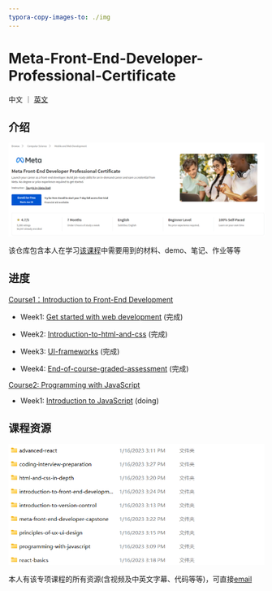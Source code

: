 ```yaml
---
typora-copy-images-to: ./img
---
```


# Meta-Front-End-Developer-Professional-Certificate

中文 ｜ [英文](README.md)

## 介绍

![Screenshot 2023-01-28 220150](img/Screenshot%202023-01-28%20220150.png)

该仓库包含本人在学习<a href="https://www.coursera.org/professional-certificates/meta-front-end-developer">该课程</a>中需要用到的材料、demo、笔记、作业等等



## 进度

<a href="https://www.coursera.org/learn/introduction-to-front-end-development?specialization=meta-front-end-developer">Course1：Introduction to Front-End Development</a>

- Week1: <a href="https://github.com/ascendho/Meta-Front-End-Developer-Professional-Certificate/tree/master/C1-Introduction to Front-End Development/Week1- Get started with web development">Get started with web development</a> (完成)
- Week2: <a href="https://github.com/ascendho/Meta-Front-End-Developer-Professional-Certificate/tree/master/C1-Introduction%20to%20Front-End%20Development/Week2%20-%20Introduction-to-html-and-css">Introduction-to-html-and-css</a> (完成)
- Week3: <a href="https://github.com/ascendho/Meta-Front-End-Developer-Professional-Certificate/tree/master/C1-Introduction%20to%20Front-End%20Development/Week3%20-%20UI-frameworks">UI-frameworks</a> (完成)

- Week4: <a href="">End-of-course-graded-assessment</a> (完成)

<a href="https://www.coursera.org/learn/programming-with-javascript?specialization=meta-front-end-developer">Course2: Programming with JavaScript</a>

- Week1: <a href="">Introduction to JavaScript</a> (doing)



## 课程资源

![Screenshot 2023-01-28 220326](img/Screenshot%202023-01-28%20220326.png)

本人有该专项课程的所有资源(含视频及中英文字幕、代码等等)，可直接<a href="mailto:ascendho@outlook.com">email</a>













